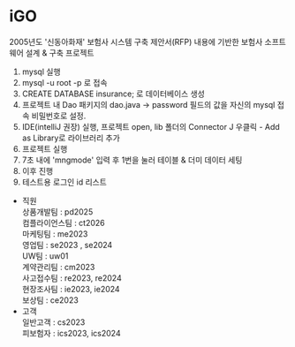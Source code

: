 # iGO
2005년도 '신동아화재' 보험사 시스템 구축 제안서(RFP) 내용에 기반한 보험사 소프트웨어 설계 &amp; 구축 프로젝트

1. mysql 실행
2. mysql -u root -p 로 접속
3. CREATE DATABASE insurance; 로 데이터베이스 생성
4. 프로젝트 내 Dao 패키지의 dao.java -> password 필드의 값을 자신의 mysql 접속 비밀번호로 설정.
5. IDE(intelliJ 권장) 실행, 프로젝트 open, lib 폴더의 Connector J 우클릭 - Add as Library로 라이브러리 추가
6. 프로젝트 실행
7. 7초 내에 'mngmode' 입력 후 1번을 눌러 테이블 & 더미 데이터 세팅
8. 이후 진행
9. 테스트용 로그인 id 리스트
  - 직원 <br>
  상품개발팀 : pd2025 <br>
  컴플라이언스팀 : ct2026 <br>
  마케팅팀 : me2023 <br>
  영업팀 : se2023 , se2024 <br>
  UW팀 : uw01 <br>
  계약관리팀 : cm2023 <br>
  사고접수팀 : re2023, re2024 <br>
  현장조사팀 : ie2023, ie2024 <br>
  보상팀 : ce2023 <br>
  - 고객 <br>
  일반고객 : cs2023 <br>
  피보험자 : ics2023, ics2024 <br>
